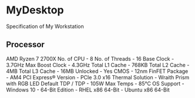 # MyDesktop
Specification of My Workstation

## Processor

AMD Ryzen 7 2700X
 No. of CPU - 8
 No. of Threads - 16
 Base Clock - 3.7GHz
 Max Boost Clock - 4.3GHz
 Total L1 Cache - 768KB
 Total L2 Cache - 4MB
 Total L3 Cache - 16MB
 Unlocked - Yes
 CMOS - 12nm FinFET
 Package - AM4
 PCI Express® Version - PCIe 3.0 x16
 Thermal Solution - Wraith Prism with RGB LED
 Default TDP / TDP - 105W
 Max Temps - 85°C
 OS Support
    - Windows 10 - 64-Bit Edition
    - RHEL x86 64-Bit
    - Ubuntu x86 64-Bit
